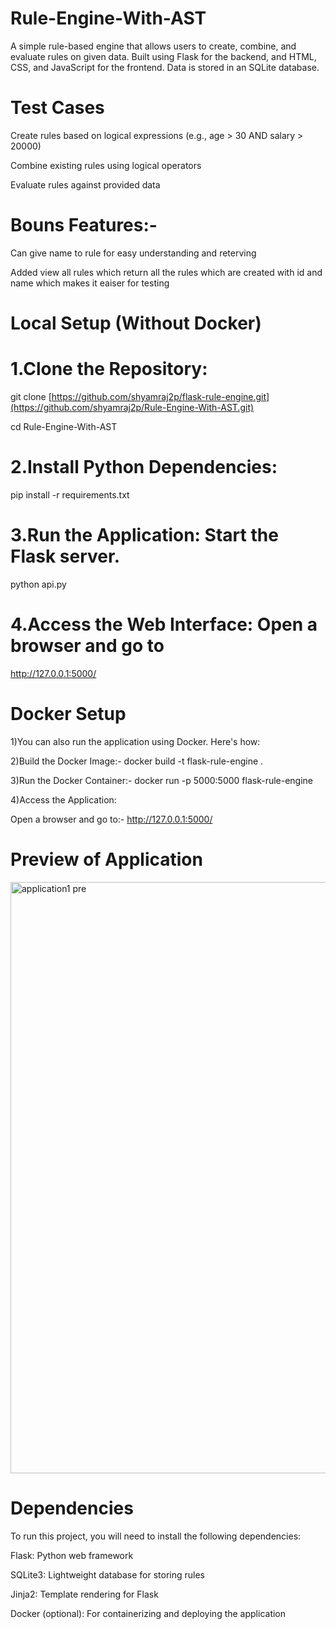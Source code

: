 # Rule-Engine-With-AST
A simple rule-based engine that allows users to create, combine, and evaluate rules on given data. Built using Flask for the backend, and HTML, CSS, and JavaScript for the frontend. Data is stored in an SQLite database.
# Test Cases
Create rules based on logical expressions (e.g., age > 30 AND salary > 20000)

Combine existing rules using logical operators

Evaluate rules against provided data

# Bouns Features:-
Can give name to rule for easy understanding and reterving 

Added view all rules which return all the rules which are created with id and name which makes it eaiser for testing


# Local Setup (Without Docker)
# 1.Clone the Repository:

git clone [https://github.com/shyamraj2p/flask-rule-engine.git](https://github.com/shyamraj2p/Rule-Engine-With-AST.git)

cd Rule-Engine-With-AST
# 2.Install Python Dependencies:

pip install -r requirements.txt

# 3.Run the Application: Start the Flask server.

python api.py

# 4.Access the Web Interface: Open a browser and go to

http://127.0.0.1:5000/

# Docker Setup
1)You can also run the application using Docker. Here's how:

2)Build the Docker Image:- docker build -t flask-rule-engine .

3)Run the Docker Container:- docker run -p 5000:5000 flask-rule-engine

4)Access the Application:

Open a browser and go to:- http://127.0.0.1:5000/

# Preview of Application
<img width="946" alt="application1 pre" src="https://github.com/user-attachments/assets/a15f0d28-7840-46b7-bfaa-0d46dc51402f">



# Dependencies
To run this project, you will need to install the following dependencies:

Flask: Python web framework

SQLite3: Lightweight database for storing rules

Jinja2: Template rendering for Flask

Docker (optional): For containerizing and deploying the application




